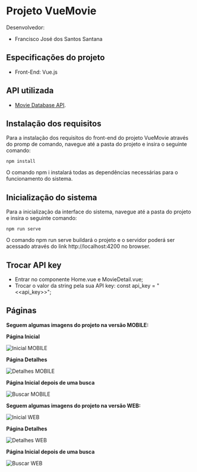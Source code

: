 # Projeto VueMovie

Desenvolvedor:

* Francisco José dos Santos Santana

## Especificações do projeto
* Front-End: Vue.js

## API utilizada 

* [Movie Database API](https://developers.themoviedb.org/3/movies/get-movie-details).


## Instalação dos requisitos
Para a instalação dos requisitos do front-end do projeto VueMovie através do promp de comando, navegue até a pasta do projeto e insira o seguinte comando: 

```
npm install
```

O comando npm i instalará todas as dependências necessárias para o funcionamento do sistema.

## Inicialização do sistema
Para a inicialização da interface do sistema, navegue até a pasta do projeto e insira o seguinte comando: 

```
npm run serve
```

O comando npm run serve buildará o projeto e o servidor poderá ser acessado através do link http://localhost:4200 no browser.

## Trocar API key

* Entrar no componente Home.vue e MovieDetail.vue;
* Trocar o valor da string pela sua API key: const api_key = "<<api_key>>";

## Páginas

<b>Seguem algumas imagens do projeto na versão MOBILE:</b>

<b>Página Inicial </b>

![Inicial MOBILE](https://i.imgur.com/ruYNezv.jpg)

<b>Página Detalhes</b>

![Detalhes MOBILE](https://i.imgur.com/vI6thg0.jpg)

<b>Página Inicial depois de uma busca</b>

![Buscar MOBILE](https://i.imgur.com/IO4bSPt.jpg)

<b>Seguem algumas imagens do projeto na versão WEB:</b>

![Inicial WEB](https://i.imgur.com/Cf3VoU5.jpg)

<b>Página Detalhes</b>

![Detalhes WEB](https://i.imgur.com/LjscMRR.jpg)

<b>Página Inicial depois de uma busca</b>

![Buscar WEB](https://i.imgur.com/1EQd50z.jpg)


